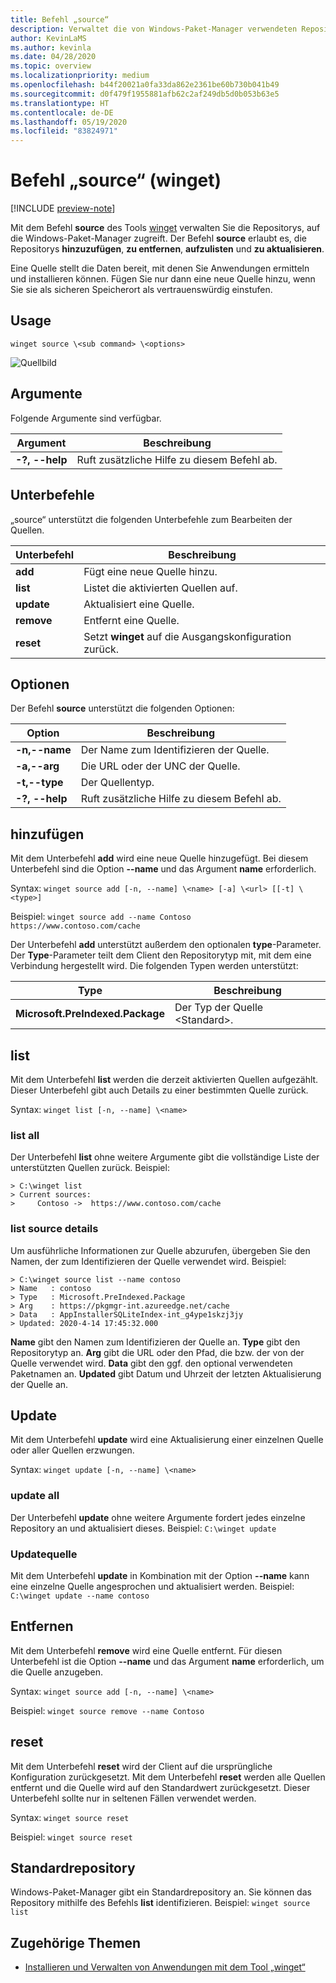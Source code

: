```yaml
---
title: Befehl „source“
description: Verwaltet die von Windows-Paket-Manager verwendeten Repositorys.
author: KevinLaMS
ms.author: kevinla
ms.date: 04/28/2020
ms.topic: overview
ms.localizationpriority: medium
ms.openlocfilehash: b44f20021a0fa33da862e2361be60b730b041b49
ms.sourcegitcommit: d0f479f1955881afb62c2af249db5d0b053b63e5
ms.translationtype: HT
ms.contentlocale: de-DE
ms.lasthandoff: 05/19/2020
ms.locfileid: "83824971"
---
```

# <a name="source-command-winget"></a>Befehl „source“ (winget)

[!INCLUDE [preview-note](../../includes/package-manager-preview.md)]

Mit dem Befehl **source** des Tools [winget](index.md) verwalten Sie die Repositorys, auf die Windows-Paket-Manager zugreift. Der Befehl **source** erlaubt es, die Repositorys **hinzuzufügen**, **zu entfernen**, **aufzulisten** und **zu aktualisieren**.

Eine Quelle stellt die Daten bereit, mit denen Sie Anwendungen ermitteln und installieren können. Fügen Sie nur dann eine neue Quelle hinzu, wenn Sie sie als sicheren Speicherort als vertrauenswürdig einstufen.

## <a name="usage"></a>Usage

`winget source \<sub command> \<options>`

![Quellbild](images\source.png)

## <a name="arguments"></a>Argumente

Folgende Argumente sind verfügbar.

| Argument  | Beschreibung |
|--------------|-------------|
| **-?, --help** |  Ruft zusätzliche Hilfe zu diesem Befehl ab. |

## <a name="sub-commands"></a>Unterbefehle

„source“ unterstützt die folgenden Unterbefehle zum Bearbeiten der Quellen.

| Unterbefehl  | Beschreibung |
|--------------|-------------|
|  **add** |  Fügt eine neue Quelle hinzu. |
|  **list** | Listet die aktivierten Quellen auf. |
|  **update** | Aktualisiert eine Quelle. |
|  **remove** | Entfernt eine Quelle. |
|  **reset** | Setzt **winget** auf die Ausgangskonfiguration zurück.  |

## <a name="options"></a>Optionen

Der Befehl **source** unterstützt die folgenden Optionen:

| Option  | Beschreibung |
|--------------|-------------|
|  **-n,--name** | Der Name zum Identifizieren der Quelle. |
|  **-a,--arg** | Die URL oder der UNC der Quelle. |
|  **-t,--type** | Der Quellentyp. |
| **-?, --help** |  Ruft zusätzliche Hilfe zu diesem Befehl ab. |

## <a name="add"></a>hinzufügen

Mit dem Unterbefehl **add** wird eine neue Quelle hinzugefügt. Bei diesem Unterbefehl sind die Option **--name** und das Argument **name** erforderlich.

Syntax: `winget source add [-n, --name] \<name> [-a] \<url> [[-t] \<type>]`

Beispiel: `winget source add --name Contoso  https://www.contoso.com/cache`

Der Unterbefehl **add** unterstützt außerdem den optionalen **type**-Parameter. Der **Type**-Parameter teilt dem Client den Repositorytyp mit, mit dem eine Verbindung hergestellt wird. Die folgenden Typen werden unterstützt:

| Type  | Beschreibung |
|--------------|-------------|
| **Microsoft.PreIndexed.Package** | Der Typ der Quelle \<Standard>. |

## <a name="list"></a>list

Mit dem Unterbefehl **list** werden die derzeit aktivierten Quellen aufgezählt. Dieser Unterbefehl gibt auch Details zu einer bestimmten Quelle zurück.

Syntax: `winget list [-n, --name] \<name>`

### <a name="list-all"></a>list all

Der Unterbefehl **list** ohne weitere Argumente gibt die vollständige Liste der unterstützten Quellen zurück. Beispiel:

```CMD
> C:\winget list
> Current sources:
>     Contoso ->  https://www.contoso.com/cache
```

### <a name="list-source-details"></a>list source details

Um ausführliche Informationen zur Quelle abzurufen, übergeben Sie den Namen, der zum Identifizieren der Quelle verwendet wird. Beispiel:

```CMD
> C:\winget source list --name contoso  
> Name   : contoso  
> Type   : Microsoft.PreIndexed.Package  
> Arg    : https://pkgmgr-int.azureedge.net/cache  
> Data   : AppInstallerSQLiteIndex-int_g4ype1skzj3jy  
> Updated: 2020-4-14 17:45:32.000
```

**Name** gibt den Namen zum Identifizieren der Quelle an.
**Type** gibt den Repositorytyp an.
**Arg** gibt die URL oder den Pfad, die bzw. der von der Quelle verwendet wird.
**Data** gibt den ggf. den optional verwendeten Paketnamen an.
**Updated** gibt Datum und Uhrzeit der letzten Aktualisierung der Quelle an.

## <a name="update"></a>Update

Mit dem Unterbefehl **update** wird eine Aktualisierung einer einzelnen Quelle oder aller Quellen erzwungen.

Syntax: `winget update [-n, --name] \<name>`

### <a name="update-all"></a>update all

Der Unterbefehl **update** ohne weitere Argumente fordert jedes einzelne Repository an und aktualisiert dieses. Beispiel: `C:\winget update`

### <a name="update-source"></a>Updatequelle

Mit dem Unterbefehl **update** in Kombination mit der Option **--name** kann eine einzelne Quelle angesprochen und aktualisiert werden. Beispiel: `C:\winget update --name contoso`

## <a name="remove"></a>Entfernen

Mit dem Unterbefehl **remove** wird eine Quelle entfernt. Für diesen Unterbefehl ist die Option **--name** und das Argument **name** erforderlich, um die Quelle anzugeben.

Syntax: `winget source add [-n, --name] \<name>`

Beispiel: `winget source remove --name Contoso`

## <a name="reset"></a>reset

Mit dem Unterbefehl **reset** wird der Client auf die ursprüngliche Konfiguration zurückgesetzt. Mit dem Unterbefehl **reset** werden alle Quellen entfernt und die Quelle wird auf den Standardwert zurückgesetzt. Dieser Unterbefehl sollte nur in seltenen Fällen verwendet werden.

Syntax: `winget source reset`

Beispiel: `winget source reset`

## <a name="default-repository"></a>Standardrepository

Windows-Paket-Manager gibt ein Standardrepository an. Sie können das Repository mithilfe des Befehls **list** identifizieren. Beispiel: `winget source list`

## <a name="related-topics"></a>Zugehörige Themen

* [Installieren und Verwalten von Anwendungen mit dem Tool „winget“](index.md)
